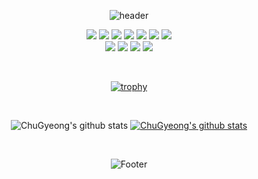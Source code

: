 <div align="center">
  
<!--
**ChuGyeong/ChuGyeong** is a ✨ _special_ ✨ repository because its `README.md` (this file) appears on your GitHub profile.

Here are some ideas to get you started:

- 🔭 I’m currently working on ...
- 🌱 I’m currently learning ...
- 👯 I’m looking to collaborate on ...
- 🤔 I’m looking for help with ...
- 💬 Ask me about ...
- 📫 How to reach me: ...
- 😄 Pronouns: ...
- ⚡ Fun fact: ...
-->
![header](https://capsule-render.vercel.app/api?type=waving&color=timeGradient&text=Welcome%20to%20ChuGyeong%20GitHub%20&animation=twinkling&fontSize=30&fontAlignY=50&fontAlign=70&height=150&fontColor=ffffff)
<p align="center">
   <img src="https://img.shields.io/badge/HTML5-534f26?style=flat-square&logo=HTML5&logoColor=white"/>
   <img src="https://img.shields.io/badge/CSS-1572B6?style=flat-square&logo=CSS&logoColor=white"/>
  <img src="https://img.shields.io/badge/React-61DAFB?style=flat-square&logo=React&logoColor=white"/>
  <img src="https://img.shields.io/badge/Javascript-ffb13b?style=flat-square&logo=javascript&logoColor=white"/>
  <img src="https://img.shields.io/badge/Scss-cc6699?style=flat&logo=Sass&logoColor=white"/>
  <img src="https://img.shields.io/badge/notion-000000?style=flat&logo=Notion&logoColor=while"/>
  <img src="https://img.shields.io/badge/sourcetree-0052CC?style=flat&logo=sourcetree&logoColor=white""/>
  <br> 
<img src="https://img.shields.io/badge/TypeScript-3178c6?style=flat-square&logo=TypeScript&logoColor=white"/></a> 
  <img src="https://img.shields.io/badge/Node.js-339933?style=flat-square&logo=Node.js&logoColor=white"/></a>
  <img src="https://img.shields.io/badge/MySQL-4479a1?style=flat-square&logo=MySql&logoColor=white"/></a>
  <img src="https://img.shields.io/badge/styledcomponents-DB7093?style=flat&logo=styledcomponents&logoColor=white"/>
</p>

<br>

[![trophy](https://github-profile-trophy.vercel.app/?username=ChuGyeong&row=1)](https://github.com/ryo-ma/github-profile-trophy)

<br>

![ChuGyeong's github stats](https://github-readme-stats.vercel.app/api?username=ChuGyeong&show_icons=true)
[![ChuGyeong's github stats](https://github-readme-stats.vercel.app/api/top-langs/?username=ChuGyeong&show_icons=true&hide_border=true&title_color=004386&icon_color=004386&layout=compact)](https://github.comChuGyeong)

<br>

![Footer](https://capsule-render.vercel.app/api?type=waving&color=timeGradient&animation=twinkling&fontSize=30&fontAlignY=40&fontAlign=70&height=80&section=footer)
</div>

